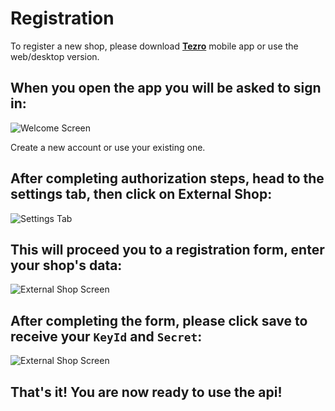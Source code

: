 # Registration

To register a new shop, please download [**Tezro**](https://tezro.com/) mobile app or use the web/desktop version. 

## When you open the app you will be asked to sign in:
![Welcome Screen](./screens/authorization_screen.jpg)

Create a new account or use your existing one.

## After completing authorization steps, head to the settings tab, then click on **External Shop**:
![Settings Tab](./screens/settings_screen.jpg)

## This will proceed you to a registration form, enter your shop's data:
![External Shop Screen](./screens/shop_creation_screen.jpg)

## After completing the form, please click save to receive your `KeyId` and `Secret`:
![External Shop Screen](./screens/shop_details_screen.jpg)

## That's it! You are now ready to use the api!
